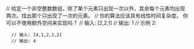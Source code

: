 // 给定一个非空整数数组，除了某个元素只出现一次以外，其余每个元素均出现两次。找出那个只出现了一次的元素。
// 你的算法应该具有线性时间复杂度。 你可以不使用额外空间来实现吗？
// 输入: [2,2,1]
// 输出: 1
// 示例 2:

      // 输入: [4,1,2,1,2]
      // 输出: 4
